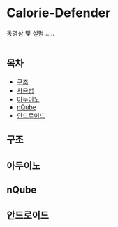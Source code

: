 # Calorie-Defender
동영상 및 설명 .....

[![]()](https://youtu.be/EwuzXSwv0OY)

## 목차

- [구조](#구조)
- [사용법](#)
- [아두이노](#아두이노)
- [nQube](#nQube)
- [안드로이드](#안드로이드)

    
    
## 구조
## 아두이노
## nQube
## 안드로이드
